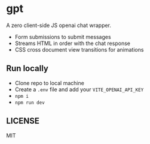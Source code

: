 # gpt

A zero client-side JS openai chat wrapper.

- Form submissions to submit messages
- Streams HTML in order with the chat response
- CSS cross document view transitions for animations

## Run locally

- Clone repo to local machine
- Create a `.env` file and add your `VITE_OPENAI_API_KEY`
- `npm i`
- `npm run dev`

## LICENSE

MIT
